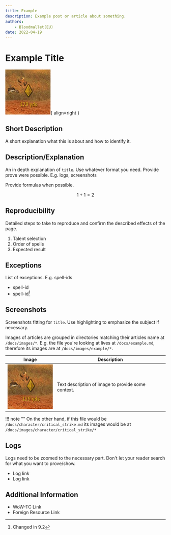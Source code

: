 ```yaml
---
title: Example
description: Example post or article about something.
authors:
    - Bloodmallet(EU)
date: 2022-04-19
---
```

# Example Title

![Floating Quest Marker](images/example/floating-quest-marker.jpg){ align=right }
## Short Description
A short explanation what this is about and how to identify it.

## Description/Explanation
An in depth explanation of `title`. Use whatever format you need.
Provide prove were possible. E.g. logs, screenshots

Provide formulas when possible.

$$
1 + 1 = 2
$$

## Reproducibility
Detailed steps to take to reproduce and confirm the described effects of the page.

1. Talent selection
2. Order of spells
3. Expected result

## Exceptions
List of exceptions. E.g. spell-ids

- spell-id
- spell-id[^1]
[^1]: Changed in 9.2

## Screenshots
Screenshots fitting for `title`. Use highlighting to emphasize the subject if necessary.

Images of articles are grouped in directories matching their articles name at `/docs/images/*`. E.g. the file you're looking at lives at `/docs/example.md`, therefore its images are at `/docs/images/example/*`.

Image | Description
--- | ---
![Floating Quest Marker](images/example/floating-quest-marker.jpg) | Text description of image to provide some context.

!!! note ""
    On the other hand, if this file would be `/docs/character/critical_strike.md` its images would be at `/docs/images/character/critical_strike/*`

## Logs
Logs need to be zoomed to the necessary part. Don't let your reader search for what you want to prove/show.

- Log link
- Log link

## Additional Information
- WoW-TC Link
- Foreign Resource Link
